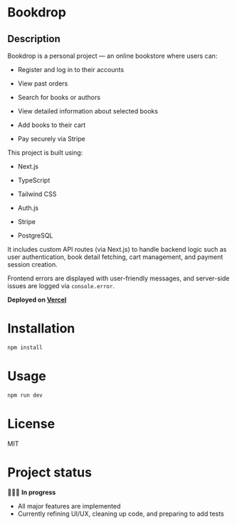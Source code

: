 # Bookdrop

## Description

Bookdrop is a personal project — an online bookstore where users can:

- Register and log in to their accounts

- View past orders

- Search for books or authors

- View detailed information about selected books

- Add books to their cart

- Pay securely via Stripe

This project is built using:

- Next.js

- TypeScript

- Tailwind CSS

- Auth.js

- Stripe

- PostgreSQL

It includes custom API routes (via Next.js) to handle backend logic such as user authentication, book detail fetching, cart management, and payment session creation.

Frontend errors are displayed with user-friendly messages, and server-side issues are logged via `console.error`.

**Deployed on [Vercel](https://bookstore-theta-one.vercel.app/)**

# Installation

```bash
npm install
```

# Usage

```bash
npm run dev
```

# License

MIT

# Project status

👩🏻‍💻 **In progress**

- All major features are implemented
- Currently refining UI/UX, cleaning up code, and preparing to add tests
